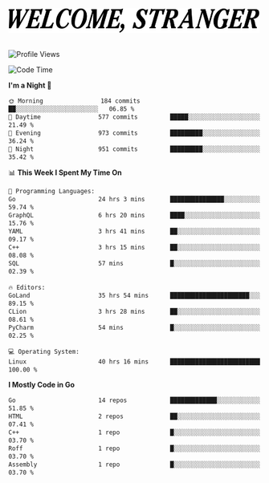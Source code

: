 <div>
  <picture>
    <source media="(prefers-color-scheme: dark)" srcset="./headers/welcome_white.png">
    <img alt="WELCOME, STRANGER" src="./headers/welcome.png" width="500">
  </picture>
</div>

<br>

![Profile Views](https://komarev.com/ghpvc/?username=darleet&color=blue)

<!--START_SECTION:waka-->
![Code Time](http://img.shields.io/badge/Code%20Time-297%20hrs%2044%20mins-blue)

**I'm a Night 🦉** 

```text
🌞 Morning                184 commits         ██░░░░░░░░░░░░░░░░░░░░░░░   06.85 % 
🌆 Daytime                577 commits         █████░░░░░░░░░░░░░░░░░░░░   21.49 % 
🌃 Evening                973 commits         █████████░░░░░░░░░░░░░░░░   36.24 % 
🌙 Night                  951 commits         █████████░░░░░░░░░░░░░░░░   35.42 % 
```


📊 **This Week I Spent My Time On** 

```text
💬 Programming Languages: 
Go                       24 hrs 3 mins       ███████████████░░░░░░░░░░   59.74 % 
GraphQL                  6 hrs 20 mins       ████░░░░░░░░░░░░░░░░░░░░░   15.76 % 
YAML                     3 hrs 41 mins       ██░░░░░░░░░░░░░░░░░░░░░░░   09.17 % 
C++                      3 hrs 15 mins       ██░░░░░░░░░░░░░░░░░░░░░░░   08.08 % 
SQL                      57 mins             █░░░░░░░░░░░░░░░░░░░░░░░░   02.39 % 

🔥 Editors: 
GoLand                   35 hrs 54 mins      ██████████████████████░░░   89.15 % 
CLion                    3 hrs 28 mins       ██░░░░░░░░░░░░░░░░░░░░░░░   08.61 % 
PyCharm                  54 mins             █░░░░░░░░░░░░░░░░░░░░░░░░   02.25 % 

💻 Operating System: 
Linux                    40 hrs 16 mins      █████████████████████████   100.00 % 
```

**I Mostly Code in Go** 

```text
Go                       14 repos            █████████████░░░░░░░░░░░░   51.85 % 
HTML                     2 repos             ██░░░░░░░░░░░░░░░░░░░░░░░   07.41 % 
C++                      1 repo              █░░░░░░░░░░░░░░░░░░░░░░░░   03.70 % 
Roff                     1 repo              █░░░░░░░░░░░░░░░░░░░░░░░░   03.70 % 
Assembly                 1 repo              █░░░░░░░░░░░░░░░░░░░░░░░░   03.70 % 
```




<!--END_SECTION:waka-->
